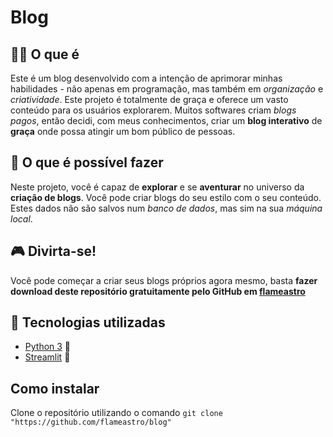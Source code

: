 # Blog

## 🤷🏻 O que é
Este é um blog desenvolvido com a intenção de aprimorar minhas habilidades - não apenas em programação, mas também em *organização* e *criatividade*. Este projeto é totalmente de graça e oferece um vasto conteúdo para os usuários explorarem.
Muitos softwares criam *blogs pagos*, então decidi, com meus conhecimentos, criar um **blog interativo** de **graça** onde possa atingir um bom público de pessoas.

## 🚀 O que é possível fazer
Neste projeto, você é capaz de **explorar** e se **aventurar** no universo da **criação de blogs**. Você pode criar blogs do seu estilo com o seu conteúdo. Estes dados não são salvos num *banco de dados*, mas sim na sua *máquina local*.

## 🎮 Divirta-se!
Você pode começar a criar seus blogs próprios agora mesmo, basta **fazer download deste repositório gratuitamente pelo GitHub em [flameastro](https://www.github.com/flameastro/blog)**

## 🔧 Tecnologias utilizadas
- [Python 3](https://www.python.org/) 🐍
- [Streamlit](https://streamlit.io/) 🎈

## Como instalar
Clone o repositório utilizando o comando `git clone "https://github.com/flameastro/blog"`
